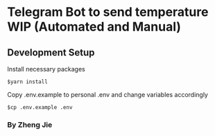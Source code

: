 # Telegram Bot to send temperature WIP (Automated and Manual)

## Development Setup
Install necessary packages
```
$yarn install
```
Copy .env.example to personal .env and change variables accordingly
```
$cp .env.example .env
```

### By Zheng Jie